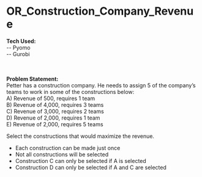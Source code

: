 # OR_Construction_Company_Revenue

**Tech Used:** <br />
-- Pyomo <br />
-- Gurobi <br />
<br />
<br />

**Problem Statement:** <br />
Petter has a construction company. He needs to assign 5 of the company’s teams to work in some of the constructions below: <br />
A) Revenue of 500, requires 1 team <br />
B) Revenue of 4,000, requires 3 teams <br />
C) Revenue of 3,000, requires 2 teams <br />
D) Revenue of 2,000, requires 1 team <br />
E) Revenue of 2,000, requires 5 teams <br />

Select the constructions that would maximize the revenue. <br />
- Each construction can be made just once <br />
- Not all constructions will be selected <br />
- Construction C can only be selected if A is selected <br />
- Construction D can only be selected if A and C are selected <br />

